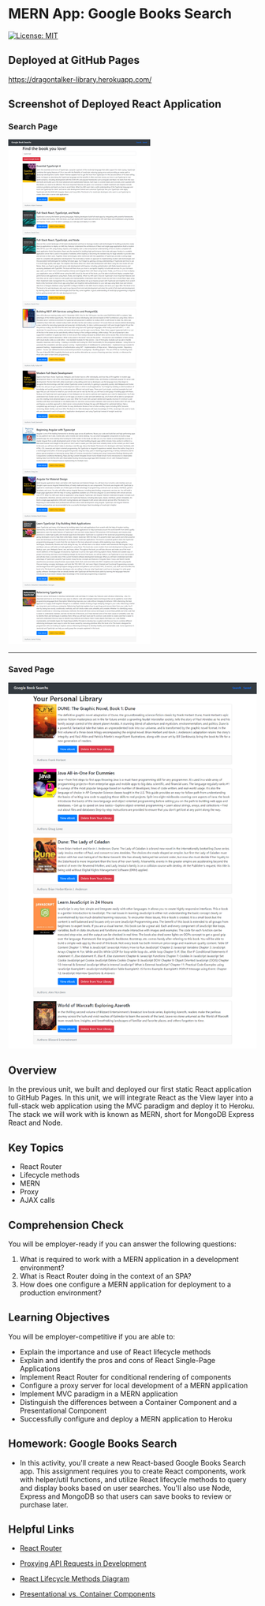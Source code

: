 # __MERN App: Google Books Search__
[![License: MIT](https://img.shields.io/badge/License-MIT-yellow.svg)](https://opensource.org/licenses/MIT)

## __Deployed at GitHub Pages__
https://dragontalker-library.herokuapp.com/

## __Screenshot of Deployed React Application__

### Search Page
![app screenshot](./Assets/screenshot_1.png)

---

### Saved Page
![app screenshot](./Assets/screenshot_2.png)

## Overview

In the previous unit, we built and deployed our first static React application to GitHub Pages. In this unit, we will integrate React as the View layer into a full-stack web application using the MVC paradigm and deploy it to Heroku. The stack we will work with is known as MERN, short for MongoDB Express React and Node.

## Key Topics

* React Router
* Lifecycle methods
* MERN
* Proxy
* AJAX calls

## Comprehension Check

You will be employer-ready if you can answer the following questions:

1. What is required to work with a MERN application in a development environment?
2. What is React Router doing in the context of an SPA?
3. How does one configure a MERN application for deployment to a production environment?

## Learning Objectives

You will be employer-competitive if you are able to:

* Explain the importance and use of React lifecycle methods
* Explain and identify the pros and cons of React Single-Page Applications
* Implement React Router for conditional rendering of components
* Configure a proxy server for local development of a MERN application
* Implement MVC paradigm in a MERN application
* Distinguish the differences between a Container Component and a Presentational Component
* Successfully configure and deploy a MERN application to Heroku

## Homework: Google Books Search

* In this activity, you'll create a new React-based Google Books Search app. This assignment requires you to create React components, work with helper/util functions, and utilize React lifecycle methods to query and display books based on user searches. You'll also use Node, Express and MongoDB so that users can save books to review or purchase later.

## Helpful Links

* [React Router](https://reacttraining.com/react-router/)

* [Proxying API Requests in Development](https://facebook.github.io/create-react-app/docs/proxying-api-requests-in-development)

* [React Lifecycle Methods Diagram](http://projects.wojtekmaj.pl/react-lifecycle-methods-diagram/)

* [Presentational vs. Container Components](https://medium.com/@dan_abramov/smart-and-dumb-components-7ca2f9a7c7d0)
